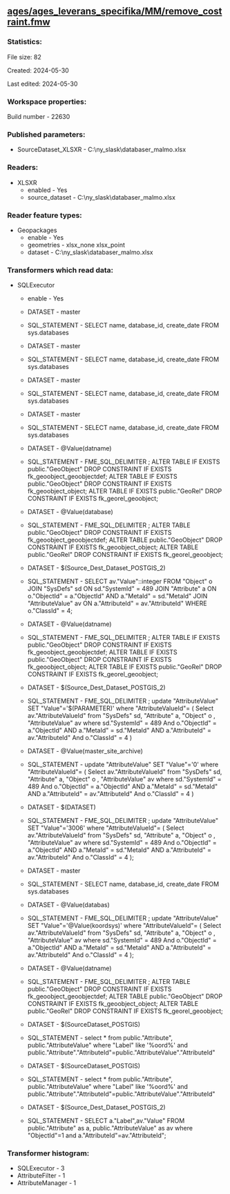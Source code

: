 ﻿## [ages/ages_leverans_specifika/MM/remove_costraint.fmw](https://github.com/kicki58/kix_working_dir/blob/master/ages/ages_leverans_specifika/MM/remove_costraint.fmw)

### Statistics:
File size: 82

Created: 2024-05-30

Last edited: 2024-05-30


### Workspace properties:
Build number    - 22630

### Published parameters:
*  SourceDataset_XLSXR    -   C:\ny_slask\databaser_malmo.xlsx

### Readers:
*  XLSXR
    * enabled    -  Yes
    * source_dataset    -   C:\ny_slask\databaser_malmo.xlsx

### Reader feature types:
*  Geopackages
    * enable - Yes
    * geometries - xlsx_none xlsx_point
    * dataset - C:\ny_slask\databaser_malmo.xlsx

### Transformers which read data:
*  SQLExecutor
    * enable    -   Yes
    * DATASET    -   master
    * SQL_STATEMENT    -   SELECT name, database_id, create_date FROM sys.databases
    * DATASET    -   master
    * SQL_STATEMENT    -   SELECT name, database_id, create_date FROM sys.databases
    * DATASET    -   master
    * SQL_STATEMENT    -   SELECT name, database_id, create_date FROM sys.databases
    * DATASET    -   master
    * SQL_STATEMENT    -   SELECT name, database_id, create_date FROM sys.databases
    * DATASET    -   @Value(datname)
    * SQL_STATEMENT    -   FME_SQL_DELIMITER ;
ALTER TABLE IF EXISTS public."GeoObject" DROP CONSTRAINT IF EXISTS fk_geoobject_geoobjectdef;
ALTER TABLE IF EXISTS public."GeoObject" DROP CONSTRAINT IF EXISTS fk_geoobject_object;
ALTER TABLE IF EXISTS public."GeoRel" DROP CONSTRAINT IF EXISTS fk_georel_geoobject;
    * DATASET    -   @Value(database)
    * SQL_STATEMENT    -   FME_SQL_DELIMITER ;
ALTER TABLE  public."GeoObject" DROP CONSTRAINT IF EXISTS fk_geoobject_geoobjectdef;
ALTER TABLE  public."GeoObject" DROP CONSTRAINT IF EXISTS fk_geoobject_object;
ALTER TABLE  public."GeoRel" DROP CONSTRAINT IF EXISTS fk_georel_geoobject;

    * DATASET    -   $(Source_Dest_Dataset_POSTGIS_2)
    * SQL_STATEMENT    -   SELECT av."Value"::integer FROM "Object" o JOIN "SysDefs" sd ON sd."SystemId" = 489
    JOIN "Attribute" a ON o."ObjectId" = a."ObjectId" AND a."MetaId" = sd."MetaId"
    JOIN "AttributeValue" av ON a."AttributeId" = av."AttributeId" WHERE o."ClassId" = 4;
    * DATASET    -   @Value(datname)
    * SQL_STATEMENT    -   FME_SQL_DELIMITER ;
ALTER TABLE IF EXISTS public."GeoObject" DROP CONSTRAINT IF EXISTS fk_geoobject_geoobjectdef;
ALTER TABLE IF EXISTS public."GeoObject" DROP CONSTRAINT IF EXISTS fk_geoobject_object;
ALTER TABLE IF EXISTS public."GeoRel" DROP CONSTRAINT IF EXISTS fk_georel_geoobject;
    * DATASET    -   $(Source_Dest_Dataset_POSTGIS_2)
    * SQL_STATEMENT    -   FME_SQL_DELIMITER ;
update  "AttributeValue"  SET "Value"='$(PARAMETER)' 
where "AttributeValueId"= (
Select av."AttributeValueId" 
from  "SysDefs" sd,  "Attribute" a, "Object" o , "AttributeValue" av
where
	sd."SystemId" = 489 
    And  o."ObjectId" = a."ObjectId" 
	AND a."MetaId" = sd."MetaId"
    AND  a."AttributeId" = av."AttributeId" 
	And o."ClassId" = 4 )
    * DATASET    -   @Value(master_site_archive)
    * SQL_STATEMENT    -   update  "AttributeValue"  SET "Value"='0' 
where "AttributeValueId"= (
Select av."AttributeValueId" 
from  "SysDefs" sd,  "Attribute" a, "Object" o , "AttributeValue" av
where
	sd."SystemId" = 489 
    And  o."ObjectId" = a."ObjectId" 
	AND a."MetaId" = sd."MetaId"
    AND  a."AttributeId" = av."AttributeId" 
	And o."ClassId" = 4 )
    * DATASET    -   $(DATASET)
    * SQL_STATEMENT    -   FME_SQL_DELIMITER ;
update  "AttributeValue"  SET "Value"='3006' 
where "AttributeValueId"= (
Select av."AttributeValueId" 
from  "SysDefs" sd,  "Attribute" a, "Object" o , "AttributeValue" av
where
	sd."SystemId" = 489 
    And  o."ObjectId" = a."ObjectId" 
	AND a."MetaId" = sd."MetaId"
    AND  a."AttributeId" = av."AttributeId" 
	And o."ClassId" = 4 );
    * DATASET    -   master
    * SQL_STATEMENT    -   SELECT name, database_id, create_date FROM sys.databases
    * DATASET    -   @Value(databas)
    * SQL_STATEMENT    -   FME_SQL_DELIMITER ;
update  "AttributeValue"  SET "Value"='@Value(koordsys)' 
where "AttributeValueId"= (
Select av."AttributeValueId" 
from  "SysDefs" sd,  "Attribute" a, "Object" o , "AttributeValue" av
where
	sd."SystemId" = 489 
    And  o."ObjectId" = a."ObjectId" 
	AND a."MetaId" = sd."MetaId"
    AND  a."AttributeId" = av."AttributeId" 
	And o."ClassId" = 4 );
    * DATASET    -   @Value(datname)
    * SQL_STATEMENT    -   FME_SQL_DELIMITER ;
ALTER TABLE  public."GeoObject" DROP CONSTRAINT IF EXISTS fk_geoobject_geoobjectdef;
ALTER TABLE  public."GeoObject" DROP CONSTRAINT IF EXISTS fk_geoobject_object;
ALTER TABLE  public."GeoRel" DROP CONSTRAINT IF EXISTS fk_georel_geoobject;

    * DATASET    -   $(SourceDataset_POSTGIS)
    * SQL_STATEMENT    -   select * from 
public."Attribute", public."AttributeValue"
where "Label" like '%oord%' and public."Attribute"."AttributeId"=public."AttributeValue"."AttributeId"
    * DATASET    -   $(SourceDataset_POSTGIS)
    * SQL_STATEMENT    -   select * from 
public."Attribute", public."AttributeValue"
where "Label" like '%oord%' and public."Attribute"."AttributeId"=public."AttributeValue"."AttributeId"
    * DATASET    -   $(Source_Dest_Dataset_POSTGIS_2)
    * SQL_STATEMENT    -   SELECT  a."Label",av."Value"
FROM public."Attribute" as a, public."AttributeValue" as av 
where "ObjectId"=1 and a."AttributeId"=av."AttributeId";



### Transformer histogram:
*  SQLExecutor    -   3
*  AttributeFilter    -   1
*  AttributeManager    -   1

